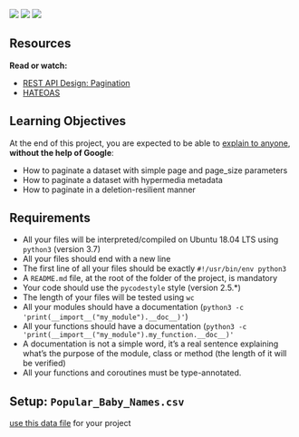 ![](https://s3.eu-west-3.amazonaws.com/hbtn.intranet/uploads/medias/2019/12/3646eb02de6527ca5d83.png?X-Amz-Algorithm=AWS4-HMAC-SHA256&X-Amz-Credential=AKIA4MYA5JM5DUTZGMZG%2F20230920%2Feu-west-3%2Fs3%2Faws4_request&X-Amz-Date=20230920T093721Z&X-Amz-Expires=86400&X-Amz-SignedHeaders=host&X-Amz-Signature=a16061403db66817ad257733a20c1f9aa1ecfab33cd908a5694276e8dcd5fa38) ![](https://s3.eu-west-3.amazonaws.com/hbtn.intranet/uploads/medias/2019/12/746187b76bea1f46030e.png?X-Amz-Algorithm=AWS4-HMAC-SHA256&X-Amz-Credential=AKIA4MYA5JM5DUTZGMZG%2F20230920%2Feu-west-3%2Fs3%2Faws4_request&X-Amz-Date=20230920T093721Z&X-Amz-Expires=86400&X-Amz-SignedHeaders=host&X-Amz-Signature=02ccbaa82aa41a4558f000e0a4d9f4674f627dec8f113cff094dff37c5cbd325) ![](https://s3.eu-west-3.amazonaws.com/hbtn.intranet/uploads/medias/2019/12/665ce871c2ecc66a8e71.png?X-Amz-Algorithm=AWS4-HMAC-SHA256&X-Amz-Credential=AKIA4MYA5JM5DUTZGMZG%2F20230920%2Feu-west-3%2Fs3%2Faws4_request&X-Amz-Date=20230920T093721Z&X-Amz-Expires=86400&X-Amz-SignedHeaders=host&X-Amz-Signature=45fd1aa136b5e69a82fd95dd96bc766fa0fe9ae7f446225f38097e9ee7cfe91c)

Resources
---------

**Read or watch:**

*   [REST API Design: Pagination](/rltoken/VeL1Cbu_NVNND6WKJrECbg "REST API Design: Pagination")
*   [HATEOAS](/rltoken/Mqk-KBxLRtJaQuWZO-oeAQ "HATEOAS")

Learning Objectives
-------------------

At the end of this project, you are expected to be able to [explain to anyone](/rltoken/cTaCEqXO09xize9ePftDXg "explain to anyone"), **without the help of Google**:

*   How to paginate a dataset with simple page and page\_size parameters
*   How to paginate a dataset with hypermedia metadata
*   How to paginate in a deletion-resilient manner

Requirements
------------

*   All your files will be interpreted/compiled on Ubuntu 18.04 LTS using `python3` (version 3.7)
*   All your files should end with a new line
*   The first line of all your files should be exactly `#!/usr/bin/env python3`
*   A `README.md` file, at the root of the folder of the project, is mandatory
*   Your code should use the `pycodestyle` style (version 2.5.\*)
*   The length of your files will be tested using `wc`
*   All your modules should have a documentation (`python3 -c 'print(__import__("my_module").__doc__)'`)
*   All your functions should have a documentation (`python3 -c 'print(__import__("my_module").my_function.__doc__)'`
*   A documentation is not a simple word, it’s a real sentence explaining what’s the purpose of the module, class or method (the length of it will be verified)
*   All your functions and coroutines must be type-annotated.

Setup: `Popular_Baby_Names.csv`
-------------------------------

[use this data file](/rltoken/7IKLZ7i4pO4MJ9CQoGHfVw "use this data file") for your project
